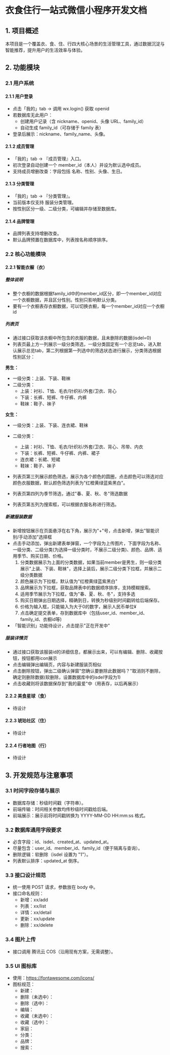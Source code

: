 # 衣食住行一站式微信小程序开发文档

## 1. 项目概述

本项目是一个覆盖衣、食、住、行四大核心场景的生活管理工具，通过数据沉淀与智能推荐，提升用户的生活效率与体验。

## 2. 功能模块

### 2.1 用户系统

#### 2.1.1 用户登录
- 点击「我的」tab → 调用 wx.login() 获取 openid
- 若数据库无此用户：
  - 创建用户记录（含 nickname、openid、头像 URL、family_id）
  - 自动生成 family_id（可存储于 family 表）
- 登录后展示：nickname、family_name、头像。

#### 2.1.2 成员管理
- 「我的」tab → 『成员管理』入口。
- 初次登录自动创建一个 member_id（本人）并设为默认选中成员。
- 支持成员增删改查：字段包括 名称、性别、头像、生日。

#### 2.1.3 分类管理
- 「我的」tab → 『分类管理』。
- 当前版本仅支持 服装分类管理。
- 按性别区分一级、二级分类，可编辑并存储至数据库。

#### 2.1.4 品牌管理
- 品牌列表支持增删改查。
- 默认品牌预置在数据库中，列表按名称顺序排序。

### 2.2 核心功能模块

#### 2.2.1 智能衣橱（衣）

##### 整体说明
- 整个衣橱的数据根据family_id中的member_id区分，即一个member_id对应一个衣橱数据，并且区分性别。性别只影响默认分类。
- 要有一个衣橱表存衣橱数据，可以切换衣橱，每一个member_id对应一个衣橱id

##### 列表页
- 通过接口获取该衣橱中所包含的衣服的数据，且未删除的数据(isdel=0)
- 列表页最上方一列展示一级分类筛选，一级分类固定有一个总览tab，进入默认展示总览tab，第二列根据第一列选中的筛选状态进行展示，分类筛选根据性别区分：

**男生：**
- 一级分类：上装、下装、鞋袜
- 二级分类：
  - 上装：衬衫、T恤、毛衣/针织衫/外套/卫衣、背心
  - 下装：长裤、短裤、牛仔裤、内裤
  - 鞋袜：鞋子、袜子

**女生：**
- 一级分类：上装、下装、连衣裙、鞋袜
- 二级分类：
  - 上装：衬衫、T恤、毛衣/针织衫/外套/卫衣、背心、吊带、内衣
  - 下装：长裤、短裤、牛仔裤、内裤、裙子
  - 连衣裙：长裙、短裙
  - 鞋袜：鞋子、袜子

- 列表页第三列展示颜色筛选，展示为各个颜色的圆圈，点击颜色可以筛选对应颜色衣服数据，默认颜色筛选列表为"红橙黄绿蓝紫黑白"。
- 列表页第四列为季节筛选，通过"春、夏、秋、冬"筛选数据
- 列表页第五列为搜索框，可以根据衣服名称进行筛选。

##### 新建服装数据
- 新增按钮展示在页面悬浮在右下角，展示为"+"号，点击新增，弹出"智能识别/手动添加"选择框
- 点击手动添加，弹出新建表单弹窗，一个字段为上传图片，下面字段为名称、一级分类、二级分类(为选择一级分类时，不展示二级分类)、颜色、品牌、适用季节、购买日期、价格。
  1. 分类数据展示为上面的分类数据，如果当前member是男生，则一级分类展示"上装、下装、鞋袜"，选择上装后，展示二级分类下拉框，并展示二级分类数据
  2. 颜色展示为下拉框，默认值为"红橙黄绿蓝紫黑白"
  3. 品牌展示为下拉框，获取品牌表中的数据顺序排序，支持模糊搜索。
  4. 适用季节展示为下拉框，值为"春、夏、秋、冬"，支持多选
  5. 购买日期弹出日期选择，精确到日，转换为秒级别时间戳转给后端保存。
  6. 价格为输入框，只能输入为大于0的数字，展示人民币单位¥
  7. 点击确定提交表单，存到数据库中（包括user_id、member_id、family_id、衣橱id等)
- 「智能识别」功能待设计，点击提示"正在开发中"

##### 服装详情页
- 通过接口获取该服装id的详细信息，都展示出来，可以有编辑、删除、收藏按钮，按钮都用icon展示
- 点击编辑弹出编辑页，内容与新建服装页相似
- 点击删除按钮，弹出二级确认弹窗"您确认要删除此数据吗？"取消则不删除，确定则删除数据(软删除，设置数据库中的isdel字段为1)
- 点击收藏则将该数据保存到"我的最爱"中（用表存，以后再展示）

#### 2.2.2 美食星球（食）
- 待设计

#### 2.2.3 琥珀社区（住）
- 待设计

#### 2.2.4 行者地图（行）
- 待设计

## 3. 开发规范与注意事项

### 3.1 时间字段存储与展示
- 数据库存储：秒级时间戳（字符串）。
- 前端传输：时间相关参数均传秒级时间戳给后端。
- 前端展示：展示前将时间戳转换为 YYYY-MM-DD HH:mm:ss 格式。

### 3.2 数据库通用字段要求
- 必含字段：id、isdel、created_at、updated_at。
- 尽量包含：user_id、member_id、family_id（便于隔离与查询）。
- 删除逻辑：软删除（isdel 设置为 "1"）。
- 列表默认排序：updated_at 倒序。

### 3.3 接口设计规范
- 统一使用 POST 请求，参数放在 body 中。
- 接口命名规则：
  - 新增：xx/add
  - 列表：xx/list
  - 详情：xx/detail
  - 更新：xx/update
  - 删除：xx/delete

### 3.4 图片上传
- 接口调用 腾讯云 COS（沿用现有方案，无需调整）。

### 3.5 UI 图标库
- 使用：https://fontawesome.com/icons/
- 图标规范：
  - 新建：<i class="fa-solid fa-plus"></i>
  - 删除（未选中）：<i class="fa-regular fa-trash-can"></i>
  - 删除（选中）：<i class="fa-solid fa-trash-can"></i>
  - 编辑：<i class="fa-solid fa-pen-to-square"></i>
  - 收藏（未选中）：<i class="fa-regular fa-heart"></i>
  - 收藏（选中）：<i class="fa-solid fa-heart"></i>
  - 家庭：<i class="fa-solid fa-house-chimney-window"></i>
  - 分类：<i class="fa-solid fa-bars"></i>
  - 品牌：<i class="fa-solid fa-copyright"></i>
  - 搜索：<i class="fa-solid fa-magnifying-glass"></i>